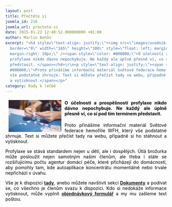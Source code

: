```yaml
---
layout: post
title: Přečtěte si
joomla_id: 216
joomla_url: prectete-si
date: 2015-01-22 12:48:52.000000000 +01:00
author: Martin Bohůn
excerpt: "<h4 style=\"text-align: justify;\"><img src=\"images/uvodnik-clanku-foto/profylaxe.jpg\"
  border=\"0\" width=\"165\" height=\"100\" style=\"float: left; margin-left: 10px;
  margin-right: 10px;\" /><span style=\"color: #000000;\">O účelnosti a prospěšnosti
  profylaxe nikdo dávno nepochybuje. Ne každý ale úplně přesně ví, co si pod tím termínem
  představit. </span></h4>\r\n<p style=\"text-align: justify;\"><span style=\"color:
  #000000;\">Proto přinášíme informační materiál Světové federace hemofilie WFH, který
  vše podstatné shrnuje. Text si můžete přečíst tady na webu, případně si ho stáhnout
  a vytisknout.</span></p>"
category: Rady k léčbě
---
```

<h4 style="text-align: justify;"><img src="images/uvodnik-clanku-foto/profylaxe.jpg" border="0" width="165" height="100" style="float: left; margin-left: 10px; margin-right: 10px;" /><span style="color: #000000;">O účelnosti a prospěšnosti profylaxe nikdo dávno nepochybuje. Ne každý ale úplně přesně ví, co si pod tím termínem představit. </span></h4>

<p style="text-align: justify;"><span style="color: #000000;">Proto přinášíme informační materiál Světové federace hemofilie WFH, který vše podstatné shrnuje. Text si můžete přečíst tady na webu, případně si ho stáhnout a vytisknout.</span></p>



<p style="text-align: justify;"><span style="color: #000000;">Profylaxe se stává standardem nejen u dětí, ale i dospělých. Útlá brožurka může posloužit nejen samotným našim členům, ale třeba i stále se rozšiřujícímu počtu agentur domácí péče, které přicházejí do domácností, aby pomohly tam, kde autoaplikace koncentrátu momentálně nebo trvale nepřichází v úvahu.</span></p>

<p style="text-align: justify;"><span style="color: #000000;">Vše je k dispozici</span> <strong><a href="images/dokumenty-pdf-doc/co_je_profylaxe.pdf" target="_blank" title="Co je profylaxe">tady</a></strong>, <span style="color: #000000;">anebo můžete navštívit sekc</span><span style="color: #000000;">i</span> <strong><a href="index.php/cs/dokumenty" target="_blank" title="Dokumenty">Dokumenty</a></strong> <span style="color: #000000;">a podívat se, co všechno je členům svazu k dispozici. Kdo si nedokáže</span> <span style="color: #000000;">informace vytisknout, může vyplnit</span> <strong><a href="index.php/cs/?option=com_chronoforms&amp;chronoform=Co-je-profylaxe" target="_blank" title="Co je profylaxe?">objednávkový formulář</a></strong> <span style="color: #000000;">a my mu zašleme text poštou.  </span></p>
